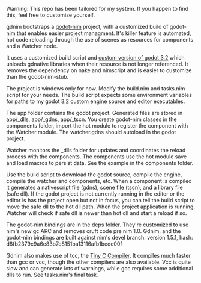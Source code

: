 Warning: This repo has been tailored for my system. If you happen to find this,
feel free to customize yourself.

gdnim bootstraps a [godot-nim](https://github.com/pragmagic/godot-nim) project,
with a customized build of godot-nim that enables easier project managment. It's
killer feature is automated, hot code reloading through the use of scenes as
resources for components and a Watcher node.

It uses a customized build script and [custom version of godot 3.2](https://github.com/geekrelief/godot/tree/3.2_custom) which unloads gdnative libraries when their resource is not longer
referenced. It removes the dependency on nake and nimscript and is easier to
customize than the godot-nim-stub.

The project is windows only for now.  Modify the build.nim and tasks.nim script
for your needs. The build script expects some environment variables for paths
to my godot 3.2 custom engine source and editor executables.

The app folder contains the godot project. Generated files are stored in
app/_dlls, app/_gdns, app/_tscn.  You create godot-nim classes in the components
folder, import the hot module to register the component with the Watcher module.
The watcher.gdns should autoload in the godot project.

Watcher monitors the _dlls folder for updates and coordinates the reload process
with the components. The components use the hot module save and load macros to
persist data. See the example in the components folder.

Use the build script to download the godot source, compile the engine, compile
the watcher and components, etc. When a component is compiled it generates a
nativescript file (gdns), scene file (tscn), and a library file (safe dll). If
the godot project is not currently running in the editor or the editor is
has the project open but not in focus, you can tell the build script to move
the safe dll to the hot dll path. When the project application is running,
Watcher will check if safe dll is newer than hot dll and start a reload if so.

The godot-nim bindings are in the deps folder. They're customized to use nim's
new gc ARC and removes cruft code pre nim 1.0. Gdnim, and the godot-nim bindings
are built against nim's devel branch:
version 1.5.1, hash: d8fb2379c9a6e83b7e8151ba13116afb1bedc00f

Gdnim also makes use of tcc, the [Tiny C Compiler](https://github.com/mirror/tinycc).
It compiles much faster than gcc or vcc, though the other compilers are also
available.  Vcc is quite slow and can generate lots of warnings, while gcc
requires some additional dlls to run. See tasks.nim's final task.
